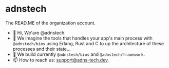 # adnstech
The READ.ME of the organization account.

- 👋 Hi, We'are @adnstech.
- 👀 We imagine the tools that handles your app's main process with `@adnstech/bios` using Erlang, Rust and C to up the architecture of these processes and their state...
- 🌱 We build currently `@adnstech/bios` and `@adnstech/framework`.
- 📫 How to reach us: <support@adns-tech.dev>.

<!---
...
--->
